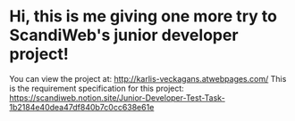 # Hi, this is me giving one more try to ScandiWeb's junior developer project!
You can view the project at: http://karlis-veckagans.atwebpages.com/
This is the requirement specification for this project: https://scandiweb.notion.site/Junior-Developer-Test-Task-1b2184e40dea47df840b7c0cc638e61e
